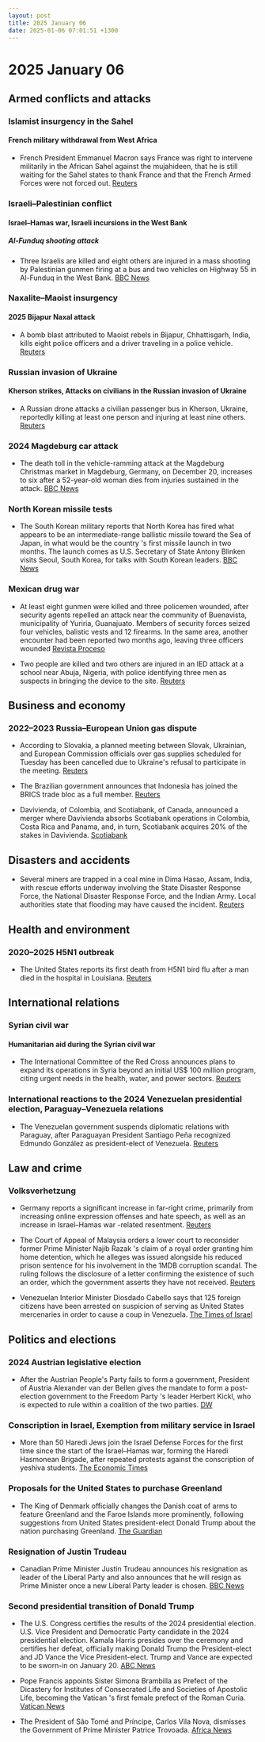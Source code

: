```yaml
---
layout: post
title: 2025 January 06
date: 2025-01-06 07:01:51 +1300
---
```


# 2025 January 06

## Armed conflicts and attacks

### Islamist insurgency in the Sahel

#### French military withdrawal from West Africa

- French President Emmanuel Macron says France was right to intervene militarily in the African Sahel against the mujahideen, that he is still waiting for the Sahel states to thank France and that the French Armed Forces were not forced out. [Reuters](https://www.reuters.com/world/europe/still-awaiting-thanks-stopping-islamists-sahel-macron-says-2025-01-06/)

### Israeli–Palestinian conflict

#### Israel–Hamas war, Israeli incursions in the West Bank

##### Al-Funduq shooting attack

- Three Israelis are killed and eight others are injured in a mass shooting by Palestinian gunmen firing at a bus and two vehicles on Highway 55 in Al-Funduq in the West Bank. [BBC News](https://www.bbc.com/news/articles/cdjgv1r4x81o)

### Naxalite–Maoist insurgency

#### 2025 Bijapur Naxal attack

- A bomb blast attributed to Maoist rebels in Bijapur, Chhattisgarh, India, kills eight police officers and a driver traveling in a police vehicle. [Reuters](https://www.reuters.com/world/india/ten-policemen-feared-killed-bomb-blast-central-india-tv-report-says-2025-01-06/)

### Russian invasion of Ukraine

#### Kherson strikes, Attacks on civilians in the Russian invasion of Ukraine

- A Russian drone attacks a civilian passenger bus in Kherson, Ukraine, reportedly killing at least one person and injuring at least nine others. [Reuters](https://www.reuters.com/world/europe/russian-drone-kills-one-injures-nine-passenger-bus-ukraines-kherson-2025-01-06/)

### 2024 Magdeburg car attack

- The death toll in the vehicle-ramming attack at the Magdeburg Christmas market in Magdeburg, Germany, on December 20, increases to six after a 52-year-old woman dies from injuries sustained in the attack. [BBC News](https://www.bbc.com/news/articles/cql5nlrp374o)

### North Korean missile tests

- The South Korean military reports that North Korea has fired what appears to be an intermediate-range ballistic missile toward the Sea of Japan, in what would be the country 's first missile launch in two months. The launch comes as U.S. Secretary of State Antony Blinken visits Seoul, South Korea, for talks with South Korean leaders. [BBC News](https://www.bbc.com/news/articles/crrwyv75g5xo)

### Mexican drug war

- At least eight gunmen were killed and three policemen wounded, after security agents repelled an attack near the community of Buenavista, municipality of Yuriria, Guanajuato. Members of security forces seized four vehicles, balistic vests and 12 firearms. In the same area, another encounter had been reported two months ago, leaving three officers wounded [Revista Proceso](https://www.proceso.com.mx/nacional/estados/2025/1/6/fuerzas-de-seguridad-abaten-ocho-presuntos-criminales-en-yuriria-guanajuato-343294.html)

- Two people are killed and two others are injured in an IED attack at a school near Abuja, Nigeria, with police identifying three men as suspects in bringing the device to the site. [Reuters](https://www.reuters.com/world/africa/suspected-bomb-explosion-kills-two-people-nigerian-school-police-say-2025-01-06/)

## Business and economy

### 2022–2023 Russia–European Union gas dispute

- According to Slovakia, a planned meeting between Slovak, Ukrainian, and European Commission officials over gas supplies scheduled for Tuesday has been cancelled due to Ukraine's refusal to participate in the meeting. [Reuters](https://www.reuters.com/world/europe/slovakia-says-gas-supply-meeting-with-ukraine-european-commission-cancelled-2025-01-06/)

- The Brazilian government announces that Indonesia has joined the BRICS trade bloc as a full member. [Reuters](https://www.reuters.com/world/indonesia-join-brics-bloc-full-member-brazil-says-2025-01-06/)

- Davivienda, of Colombia, and Scotiabank, of Canada, announced a merger where Davivienda absorbs Scotiabank operations in Colombia, Costa Rica and Panama, and, in turn, Scotiabank acquires 20% of the stakes in Davivienda. [Scotiabank](https://www.scotiabank.com/corporate/en/home/media-centre/media-centre/news-release.html.html?id=4186&language=en)

## Disasters and accidents

- Several miners are trapped in a coal mine in Dima Hasao, Assam, India, with rescue efforts underway involving the State Disaster Response Force, the National Disaster Response Force, and the Indian Army. Local authorities state that flooding may have caused the incident. [Reuters](https://www.reuters.com/world/india/several-miners-trapped-coal-mine-indias-assam-2025-01-06/)

## Health and environment

### 2020–2025 H5N1 outbreak

- The United States reports its first death from H5N1 bird flu after a man died in the hospital in Louisiana. [Reuters](https://www.reuters.com/world/us/louisiana-reports-first-bird-flu-related-death-us-state-agency-says-2025-01-06/)

## International relations

### Syrian civil war

#### Humanitarian aid during the Syrian civil war

- The International Committee of the Red Cross announces plans to expand its operations in Syria beyond an initial US$ 100 million program, citing urgent needs in the health, water, and power sectors. [Reuters](https://www.reuters.com/world/middle-east/icrc-expand-syria-humanitarian-efforts-beyond-100-mln-programme-2025-01-06/)

### International reactions to the 2024 Venezuelan presidential election, Paraguay–Venezuela relations

- The Venezuelan government suspends diplomatic relations with Paraguay, after Paraguayan President Santiago Peña recognized Edmundo González as president-elect of Venezuela. [Reuters](https://www.reuters.com/world/americas/venezuela-breaks-diplomatic-relations-with-paraguay-2025-01-06/)

## Law and crime

### Volksverhetzung

- Germany reports a significant increase in far-right crime, primarily from increasing online expression offenses and hate speech, as well as an increase in Israel–Hamas war -related resentment. [Reuters](https://www.reuters.com/world/europe/germany-sees-rise-far-right-crime-with-online-offences-main-driver-2025-01-06/)

- The Court of Appeal of Malaysia orders a lower court to reconsider former Prime Minister Najib Razak 's claim of a royal order granting him home detention, which he alleges was issued alongside his reduced prison sentence for his involvement in the 1MDB corruption scandal. The ruling follows the disclosure of a letter confirming the existence of such an order, which the government asserts they have not received. [Reuters](https://www.reuters.com/world/asia-pacific/malaysia-court-grants-jailed-ex-pm-najibs-request-see-document-he-says-allows-2025-01-06/)

- Venezuelan Interior Minister Diosdado Cabello says that 125 foreign citizens have been arrested on suspicion of serving as United States mercenaries in order to cause a coup in Venezuela. [The Times of Israel](https://www.timesofisrael.com/liveblog_entry/venezuela-says-125-foreigners-including-one-israeli-arrested-on-suspicion-of-being-us-mercenaries/)

## Politics and elections

### 2024 Austrian legislative election

- After the Austrian People's Party fails to form a government, President of Austria Alexander van der Bellen gives the mandate to form a post-election government to the Freedom Party 's leader Herbert Kickl, who is expected to rule within a coalition of the two parties. [DW](https://www.dw.com/de/van-der-bellen-erteilt-fp%C3%B6-auftrag-zur-regierungsbildung/a-71227474)

### Conscription in Israel, Exemption from military service in Israel

- More than 50 Haredi Jews join the Israel Defense Forces for the first time since the start of the Israel–Hamas war, forming the Haredi Hasmonean Brigade, after repeated protests against the conscription of yeshiva students. [The Economic Times](https://economictimes.indiatimes.com/news/international/us/israel-defense-forces-recruit-first-ultra-orthodox-soldiers-for-hasmonean-brigade/articleshow/117000437.cms?from=mdr)

### Proposals for the United States to purchase Greenland

- The King of Denmark officially changes the Danish coat of arms to feature Greenland and the Faroe Islands more prominently, following suggestions from United States president-elect Donald Trump about the nation purchasing Greenland. [The Guardian](https://www.theguardian.com/world/2025/jan/06/danish-king-changes-coat-of-arms-in-apparent-rebuke-to-donald-trump)

### Resignation of Justin Trudeau

- Canadian Prime Minister Justin Trudeau announces his resignation as leader of the Liberal Party and also announces that he will resign as Prime Minister once a new Liberal Party leader is chosen. [BBC News](https://www.bbc.co.uk/news/live/clyjmy7vl64t)

### Second presidential transition of Donald Trump

- The U.S. Congress certifies the results of the 2024 presidential election. U.S. Vice President and Democratic Party candidate in the 2024 presidential election. Kamala Harris presides over the ceremony and certifies her defeat, officially making Donald Trump the President-elect and JD Vance the Vice President-elect. Trump and Vance are expected to be sworn-in on January 20. [ABC News](https://abcnews.go.com/Politics/congress-meets-certify-trumps-2024-election-victory/story?id=117380065)

- Pope Francis appoints Sister Simona Brambilla as Prefect of the Dicastery for Institutes of Consecrated Life and Societies of Apostolic Life, becoming the Vatican 's first female prefect of the Roman Curia. [Vatican News](https://www.vaticannews.va/en/pope/news/2025-01/vatican-first-female-prefect-simona-brambilla-consecrated-life.html)

- The President of São Tomé and Príncipe, Carlos Vila Nova, dismisses the Government of Prime Minister Patrice Trovoada. [Africa News](https://www.africanews.com/2025/01/06/sao-tome-and-principe-president-dismisses-government-by-decree/)